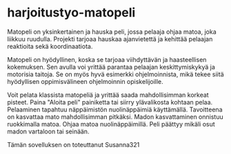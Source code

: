 # harjoitustyo-matopeli
Matopeli on yksinkertainen ja hauska peli, jossa pelaaja ohjaa matoa, joka liikkuu ruudulla. Projekti tarjoaa hauskaa ajanvietettä ja kehittää pelaajan reaktioita sekä koordinaatiota.

Matopeli on hyödyllinen, koska se tarjoaa viihdyttävän ja haasteellisen kokemuksen. Sen avulla voi yrittää parantaa pelaajan keskittymiskykyä ja motorisia taitoja. Se on myös hyvä esimerkki ohjelmoinnista, mikä tekee siitä hyödyllisen oppimisvälineen ohjelmoinnin opiskelijoille.

Voit pelata klassista matopeliä ja yrittää saada mahdollisimman korkeat pisteet. 
Paina "Aloita peli" painiketta tai siirry ylävalikosta kohtaan pelaa. Pelaaminen tapahtuu näppäimistön nuolinäppäimiä käyttämällä.
Tavoitteena on kasvattaa mato mahdollisimman pitkäksi. 
Madon kasvattaminen onnistuu ruokkimalla matoa. Ohjaa matoa nuolinäppäimillä.
Peli päättyy mikäli osut madon vartaloon tai seinään.

Tämän sovelluksen on toteuttanut Susanna321
